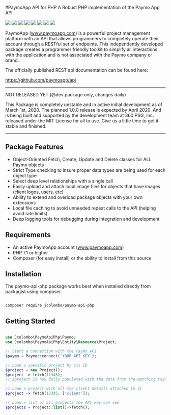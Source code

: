 #PaymoApp API for PHP
A Robust PHP implementation of the Paymo App API

![](https://img.shields.io/badge/Status-Not%20Usable-red)
![](https://img.shields.io/badge/Stable-None-blue)
![](https://img.shields.io/badge/Latest-0.0.1-red)
![](https://img.shields.io/badge/Language-PHP-green)
![](https://img.shields.io/github/license/jcolombo/paymo-api-php)
![](https://img.shields.io/github/issues/jcolombo/paymo-api-php)
![](https://img.shields.io/github/forks/jcolombo/paymo-api-php)
![](https://img.shields.io/github/stars/jcolombo/paymo-api-php)


PaymoApp (www.paymoapp.com) is a powerful project management platform with
an API that allows programmers to completely operate their account through
a RESTful set of endpoints. This independently developed package creates a programmer friendly toolkit
to simplify all interactions with the application and is not associated with
the Paymo company or brand.

The officially published REST api documentation can be found here:

https://github.com/paymoapp/api

***
 NOT RELEASED YET (@dev package only, changes daily)
 
 This Package is completely unstable and in active initial development as of March 1st, 2020.
 The planned 1.0.0 release is expected by April 2020. And is being built and supported by the development team at 360 PSG, Inc. released under the MIT License for all to use. Give us a little time to get it stable and finished.
***

## Package Features

- Object-Oriented Fetch, Create, Update and Delete classes for ALL Paymo objects
- Strict Type checking to insure proper data types are being used for each object type
- Select deep level relationships with a single call
- Easily upload and attach local image files for objects that have images (client logos, users, etc)
- Ability to extend and overload package objects with your own extensions
- Local file caching to avoid unneeded repeat calls to the API (helping avoid rate limits)
- Deep logging tools for debugging during integration and development

## Requirements

- An active PaymoApp account (www.paymoapp.com)
- PHP 7.1 or higher
- Composer (for easy install) or the ability to install from this source

## Installation

The paymo-api-php package works best when installed directly from packagist using composer

```

composer require jcolombo/paymo-api-php

```

## Getting Started

```php

use Jcolombo\PaymoApiPhp\Paymo;
use Jcolombo\PaymoApiPhp\Entity\Resource\Project;

// Start a connection with the Paymo API
$paymo = Paymo::connect('YOUR_API_KEY');

// Load a specific project by its ID
$project = new Project();
$project -> fetch(12345);
// $project is now fully populated with the data from the matching Paymo project

// Load a project with all the client details attached to it
$project -> fetch(12345, ['client']);

// Load a list of all projects the API key can see
$projects = Project::list()->fetch();

```
